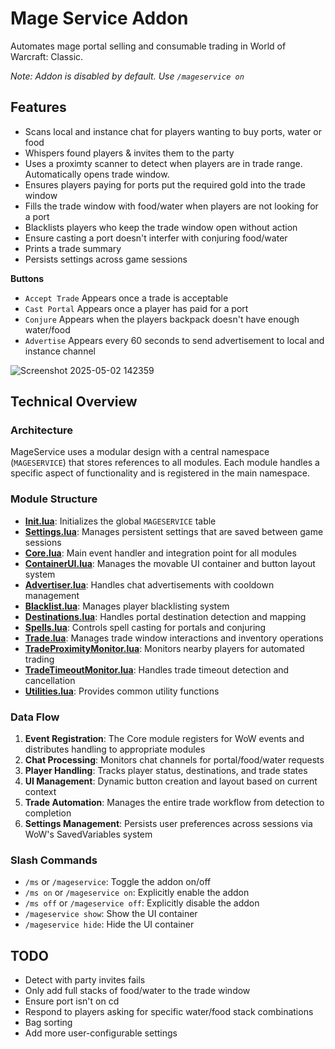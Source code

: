# Mage Service Addon

Automates mage portal selling and consumable trading in World of Warcraft: Classic.

_Note: Addon is disabled by default. Use `/mageservice on`_

## Features

- Scans local and instance chat for players wanting to buy ports, water or food
- Whispers found players & invites them to the party
- Uses a proximty scanner to detect when players are in trade range. Automatically opens trade window.
- Ensures players paying for ports put the required gold into the trade window
- Fills the trade window with food/water when players are not looking for a port
- Blacklists players who keep the trade window open without action
- Ensure casting a port doesn't interfer with conjuring food/water
- Prints a trade summary
- Persists settings across game sessions

**Buttons**
- `Accept Trade` Appears once a trade is acceptable
- `Cast Portal` Appears once a player has paid for a port
- `Conjure` Appears when the players backpack doesn't have enough water/food
- `Advertise` Appears every 60 seconds to send advertisement to local and instance channel

![Screenshot 2025-05-02 142359](https://github.com/user-attachments/assets/f82609e9-f5e2-4944-b97f-cdc3487ba849)

## Technical Overview

### Architecture

MageService uses a modular design with a central namespace (`MAGESERVICE`) that stores references to all modules. Each module handles a specific aspect of functionality and is registered in the main namespace.

### Module Structure

- **[Init.lua](Init.lua)**: Initializes the global `MAGESERVICE` table
- **[Settings.lua](Settings.lua)**: Manages persistent settings that are saved between game sessions
- **[Core.lua](Core.lua)**: Main event handler and integration point for all modules
- **[ContainerUI.lua](ContainerUI.lua)**: Manages the movable UI container and button layout system
- **[Advertiser.lua](Advertiser.lua)**: Handles chat advertisements with cooldown management
- **[Blacklist.lua](Blacklist.lua)**: Manages player blacklisting system
- **[Destinations.lua](Destinations.lua)**: Handles portal destination detection and mapping
- **[Spells.lua](Spells.lua)**: Controls spell casting for portals and conjuring
- **[Trade.lua](Trade.lua)**: Manages trade window interactions and inventory operations
- **[TradeProximityMonitor.lua](TradeProximityMonitor.lua)**: Monitors nearby players for automated trading
- **[TradeTimeoutMonitor.lua](TradeTimeoutMonitor.lua)**: Handles trade timeout detection and cancellation
- **[Utilities.lua](Utilities.lua)**: Provides common utility functions

### Data Flow

1. **Event Registration**: The Core module registers for WoW events and distributes handling to appropriate modules
2. **Chat Processing**: Monitors chat channels for portal/food/water requests
3. **Player Handling**: Tracks player status, destinations, and trade states
4. **UI Management**: Dynamic button creation and layout based on current context
5. **Trade Automation**: Manages the entire trade workflow from detection to completion
6. **Settings Management**: Persists user preferences across sessions via WoW's SavedVariables system

### Slash Commands

- `/ms` or `/mageservice`: Toggle the addon on/off
- `/ms on` or `/mageservice on`: Explicitly enable the addon
- `/ms off` or `/mageservice off`: Explicitly disable the addon
- `/mageservice show`: Show the UI container
- `/mageservice hide`: Hide the UI container

## TODO

- Detect with party invites fails
- Only add full stacks of food/water to the trade window
- Ensure port isn't on cd
- Respond to players asking for specific water/food stack combinations
- Bag sorting
- Add more user-configurable settings
